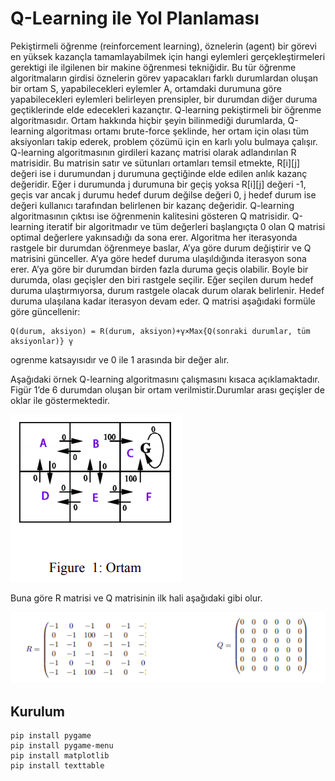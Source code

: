 # Q-Learning ile Yol Planlaması

Pekiştirmeli öğrenme (reinforcement learning), öznelerin (agent) bir görevi en yüksek
kazançla tamamlayabilmek için hangi eylemleri gerçekleştirmeleri gerektigi ile
ilgilenen bir makine öğrenmesi tekniğidir. Bu tür öğrenme algoritmaların girdisi
öznelerin görev yapacakları farklı durumlardan oluşan bir ortam S, yapabilecekleri
eylemler A, ortamdaki durumuna göre yapabilecekleri eylemleri belirleyen prensipler, bir
durumdan diğer duruma geçtiklerinde elde edecekleri kazançtır.
Q-learning pekiştirmeli bir öğrenme algoritmasıdır. Ortam hakkında hiçbir şeyin
bilinmediği durumlarda, Q-learning algoritması ortamı brute-force şeklinde, her
ortam için olası tüm aksiyonları takip ederek, problem çözümü için en karlı yolu
bulmaya çalışır. Q-learning algoritmasının girdileri kazanç matrisi olarak adlandırılan R
matrisidir. Bu matrisin satır ve sütunları ortamları temsil etmekte, R[i][j] değeri ise i
durumundan j durumuna geçtiğinde elde edilen anlık kazanç değeridir. Eğer i
durumunda j durumuna bir geçiş yoksa R[i][j] değeri -1, geçis var ancak j durumu
hedef durum değilse değeri 0, j hedef durum ise değeri kullanıcı tarafından belirlenen bir
kazanç değeridir.
Q-learning algoritmasının çıktısı ise öğrenmenin kalitesini gösteren Q matrisidir.
Q-learning iteratif bir algoritmadır ve tüm değerleri başlangıçta 0 olan Q matrisi
optimal değerlere yakınsadığı da sona erer. Algoritma her iterasyonda rastgele bir
durumdan öğrenmeye baslar, A’ya göre durum değiştirir ve Q matrisini günceller.
A’ya göre hedef duruma ulaşıldığında iterasyon sona erer. A’ya göre bir durumdan
birden fazla duruma geçis olabilir. Boyle bir durumda, olası geçişler den biri rastgele
seçilir. Eğer seçilen durum hedef duruma ulaştırmıyorsa, durum rastgele olacak durum
olarak belirlenir. Hedef duruma ulaşılana
kadar iterasyon devam eder. Q matrisi aşağıdaki formüle göre güncellenir:
```
Q(durum, aksiyon) = R(durum, aksiyon)+γ×Max{Q(sonraki durumlar, tüm aksiyonlar)} γ
```
ogrenme katsayısıdır ve 0 ile 1 arasında bir değer alır.

Aşağıdaki örnek Q-learning algoritmasını çalışmasını kısaca açıklamaktadır. Figür
1’de 6 durumdan oluşan bir ortam verilmistir.Durumlar arası geçişler de oklar ile
göstermektedir.

<img src=https://github.com/rknyryn/Q-Learning/blob/main/images/figure1.png>

Buna göre R matrisi ve Q matrisinin ilk hali aşağıdaki gibi olur.

<img src=https://github.com/rknyryn/Q-Learning/blob/main/images/r-q-matrix.png>

## Kurulum
```
pip install pygame
pip install pygame-menu
pip install matplotlib
pip install texttable
```

